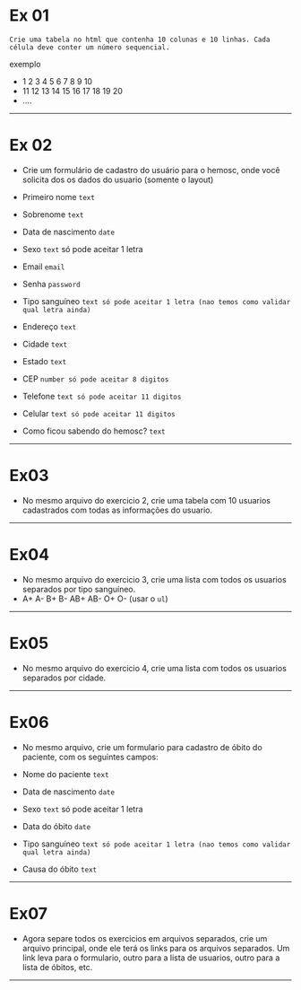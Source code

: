 # Ex 01

`Crie uma tabela no html que contenha 10 colunas e 10 linhas. Cada célula deve conter um número sequencial.`

exemplo

-  1 2 3 4 5 6 7 8 9 10
-  11 12 13 14 15 16 17 18 19 20
-  ....

---

# Ex 02

-  Crie um formulário de cadastro do usuário para o hemosc, onde você solicita dos os dados do usuario (somente o layout)

-  Primeiro nome `text`
-  Sobrenome `text`
-  Data de nascimento `date`
-  Sexo `text` só pode aceitar 1 letra
-  Email `email`
-  Senha `password`
-  Tipo sanguíneo `text só pode aceitar 1 letra (nao temos como validar qual letra ainda)`
-  Endereço `text`
-  Cidade `text`
-  Estado `text`
-  CEP `number só pode aceitar 8 digitos`
-  Telefone `text só pode aceitar 11 digitos`
-  Celular `text só pode aceitar 11 digitos`
-  Como ficou sabendo do hemosc? `text`

---

# Ex03

-  No mesmo arquivo do exercicio 2, crie uma tabela com 10 usuarios cadastrados com todas as informações do usuario.

---

# Ex04

-  No mesmo arquivo do exercicio 3, crie uma lista com todos os usuarios separados por tipo sanguíneo.
-  A+ A- B+ B- AB+ AB- O+ O- (usar o `ul`)

---

# Ex05

-  No mesmo arquivo do exercicio 4, crie uma lista com todos os usuarios separados por cidade.

---

# Ex06

-  No mesmo arquivo, crie um formulario para cadastro de óbito do paciente, com os seguintes campos:

-  Nome do paciente `text`
-  Data de nascimento `date`
-  Sexo `text` só pode aceitar 1 letra
-  Data do óbito `date`
-  Tipo sanguíneo `text só pode aceitar 1 letra (nao temos como validar qual letra ainda)`
-  Causa do óbito `text`

---

# Ex07

-  Agora separe todos os exercicios em arquivos separados, crie um arquivo principal, onde ele terá os links para os arquivos separados. Um link leva para o formulario, outro para a lista de usuarios, outro para a lista de óbitos, etc.

---
